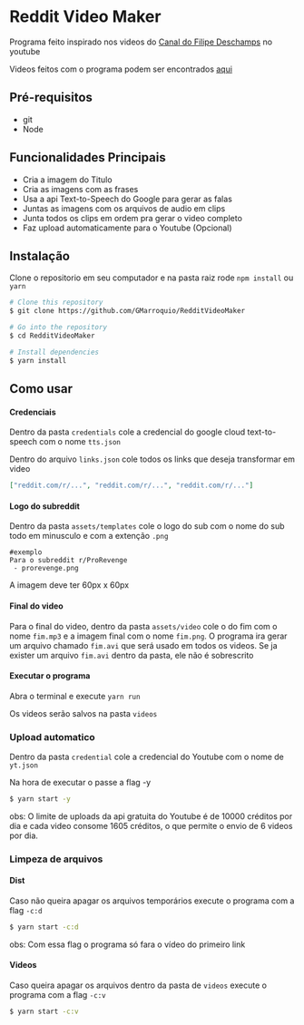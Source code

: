 # Reddit Video Maker

Programa feito inspirado nos videos do [Canal do Filipe Deschamps](https://www.youtube.com/channel/UCU5JicSrEM5A63jkJ2QvGYw) no youtube

Videos feitos com o programa podem ser encontrados [aqui](https://www.youtube.com/channel/UCMhGMDIb1P1NEeqqW2zsPdw/)

## Pré-requisitos

- git
- Node

## Funcionalidades Principais

- Cria a imagem do Titulo
- Cria as imagens com as frases
- Usa a api Text-to-Speech do Google para gerar as falas
- Juntas as imagens com os arquivos de audio em clips
- Junta todos os clips em ordem pra gerar o video completo
- Faz upload automaticamente para o Youtube (Opcional)

## Instalação

Clone o repositorio em seu computador e na pasta raiz rode `npm install` ou `yarn`

```bash
# Clone this repository
$ git clone https://github.com/GMarroquio/RedditVideoMaker

# Go into the repository
$ cd RedditVideoMaker

# Install dependencies
$ yarn install
```

## Como usar

#### Credenciais

Dentro da pasta `credentials` cole a credencial do google cloud text-to-speech com o nome `tts.json`

Dentro do arquivo `links.json` cole todos os links que deseja transformar em video

```json
["reddit.com/r/...", "reddit.com/r/...", "reddit.com/r/..."]
```

#### Logo do subreddit

Dentro da pasta `assets/templates` cole o logo do sub com o nome do sub todo em minusculo e com a extenção `.png`

```
#exemplo
Para o subreddit r/ProRevenge
 - prorevenge.png
```

A imagem deve ter 60px x 60px

#### Final do video

Para o final do video, dentro da pasta `assets/video` cole o do fim com o nome `fim.mp3` e a imagem final com o nome `fim.png`. O programa ira gerar um arquivo chamado `fim.avi` que será usado em todos os videos. Se ja exister um arquivo `fim.avi` dentro da pasta, ele não é sobrescrito

#### Executar o programa

Abra o terminal e execute `yarn run`

Os videos serão salvos na pasta `videos`

### Upload automatico

Dentro da pasta `credential` cole a credencial do Youtube com o nome de `yt.json`

Na hora de executar o passe a flag -y

```bash
$ yarn start -y
```

obs: O limite de uploads da api gratuita do Youtube é de 10000 créditos por dia e cada video consome 1605 créditos, o que permite o envio de 6 videos por dia.

### Limpeza de arquivos

#### Dist

Caso não queira apagar os arquivos temporários execute o programa com a flag `-c:d`

```bash
$ yarn start -c:d
```

obs: Com essa flag o programa só fara o vídeo do primeiro link

#### Videos

Caso queira apagar os arquivos dentro da pasta de `videos` execute o programa com a flag `-c:v`

```bash
$ yarn start -c:v
```
